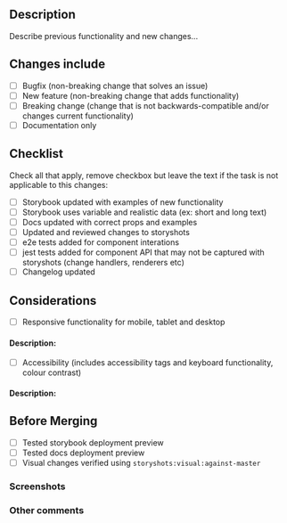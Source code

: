 ## Description

Describe previous functionality and new changes...

## Changes include

- [ ] Bugfix (non-breaking change that solves an issue)
- [ ] New feature (non-breaking change that adds functionality)
- [ ] Breaking change (change that is not backwards-compatible and/or changes current functionality)
- [ ] Documentation only

## Checklist

Check all that apply, remove checkbox but leave the text if the task is not applicable to this changes:

- [ ] Storybook updated with examples of new functionality
- [ ] Storybook uses variable and realistic data (ex: short and long text)
- [ ] Docs updated with correct props and examples
- [ ] Updated and reviewed changes to storyshots
- [ ] e2e tests added for component interations
- [ ] jest tests added for component API that may not be captured with storyshots (change handlers, renderers etc)
- [ ] Changelog updated

## Considerations

- [ ] Responsive functionality for mobile, tablet and desktop

#### Description:

- [ ] Accessibility (includes accessibility tags and keyboard functionality, colour contrast)

#### Description:

## Before Merging

- [ ] Tested storybook deployment preview
- [ ] Tested docs deployment preview
- [ ] Visual changes verified using `storyshots:visual:against-master`

### Screenshots

### Other comments
